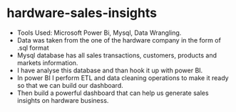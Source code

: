 # hardware-sales-insights

* Tools Used: Microsoft Power Bi, Mysql, Data Wrangling.
* Data was taken from the one of the hardware company in the form of .sql format
* Mysql database has all sales transactions, customers, products and markets information.
* I have analyse this database and than hook it up with power BI.
* In power BI I perform ETL and data cleaning operations to make it ready so that we can build our dashboard.
* Then build a powerful dashboard that can help us generate sales insights on hardware business.
